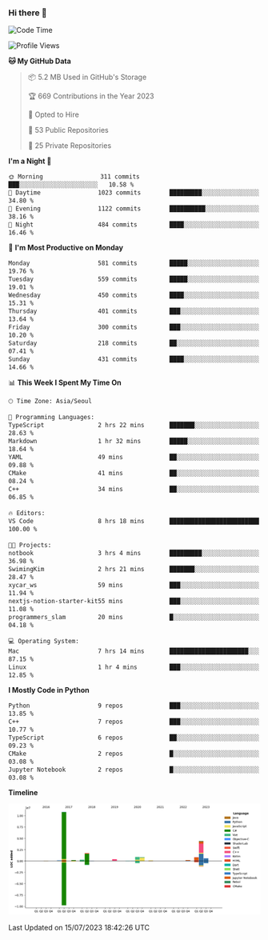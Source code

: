 ### Hi there 👋

<!--START_SECTION:waka-->
![Code Time](http://img.shields.io/badge/Code%20Time-11%20hrs%2039%20mins-blue)

![Profile Views](http://img.shields.io/badge/Profile%20Views-257-blue)

**🐱 My GitHub Data** 

> 📦 5.2 MB Used in GitHub's Storage 
 > 
> 🏆 669 Contributions in the Year 2023
 > 
> 💼 Opted to Hire
 > 
> 📜 53 Public Repositories 
 > 
> 🔑 25 Private Repositories 
 > 
**I'm a Night 🦉** 

```text
🌞 Morning                311 commits         ███░░░░░░░░░░░░░░░░░░░░░░   10.58 % 
🌆 Daytime                1023 commits        █████████░░░░░░░░░░░░░░░░   34.80 % 
🌃 Evening                1122 commits        ██████████░░░░░░░░░░░░░░░   38.16 % 
🌙 Night                  484 commits         ████░░░░░░░░░░░░░░░░░░░░░   16.46 % 
```
📅 **I'm Most Productive on Monday** 

```text
Monday                   581 commits         █████░░░░░░░░░░░░░░░░░░░░   19.76 % 
Tuesday                  559 commits         █████░░░░░░░░░░░░░░░░░░░░   19.01 % 
Wednesday                450 commits         ████░░░░░░░░░░░░░░░░░░░░░   15.31 % 
Thursday                 401 commits         ███░░░░░░░░░░░░░░░░░░░░░░   13.64 % 
Friday                   300 commits         ███░░░░░░░░░░░░░░░░░░░░░░   10.20 % 
Saturday                 218 commits         ██░░░░░░░░░░░░░░░░░░░░░░░   07.41 % 
Sunday                   431 commits         ████░░░░░░░░░░░░░░░░░░░░░   14.66 % 
```


📊 **This Week I Spent My Time On** 

```text
🕑︎ Time Zone: Asia/Seoul

💬 Programming Languages: 
TypeScript               2 hrs 22 mins       ███████░░░░░░░░░░░░░░░░░░   28.63 % 
Markdown                 1 hr 32 mins        █████░░░░░░░░░░░░░░░░░░░░   18.64 % 
YAML                     49 mins             ██░░░░░░░░░░░░░░░░░░░░░░░   09.88 % 
CMake                    41 mins             ██░░░░░░░░░░░░░░░░░░░░░░░   08.24 % 
C++                      34 mins             ██░░░░░░░░░░░░░░░░░░░░░░░   06.85 % 

🔥 Editors: 
VS Code                  8 hrs 18 mins       █████████████████████████   100.00 % 

🐱‍💻 Projects: 
notbook                  3 hrs 4 mins        █████████░░░░░░░░░░░░░░░░   36.98 % 
SwimingKim               2 hrs 21 mins       ███████░░░░░░░░░░░░░░░░░░   28.47 % 
xycar_ws                 59 mins             ███░░░░░░░░░░░░░░░░░░░░░░   11.94 % 
nextjs-notion-starter-kit55 mins             ███░░░░░░░░░░░░░░░░░░░░░░   11.08 % 
programmers_slam         20 mins             █░░░░░░░░░░░░░░░░░░░░░░░░   04.18 % 

💻 Operating System: 
Mac                      7 hrs 14 mins       ██████████████████████░░░   87.15 % 
Linux                    1 hr 4 mins         ███░░░░░░░░░░░░░░░░░░░░░░   12.85 % 
```

**I Mostly Code in Python** 

```text
Python                   9 repos             ███░░░░░░░░░░░░░░░░░░░░░░   13.85 % 
C++                      7 repos             ███░░░░░░░░░░░░░░░░░░░░░░   10.77 % 
TypeScript               6 repos             ██░░░░░░░░░░░░░░░░░░░░░░░   09.23 % 
CMake                    2 repos             █░░░░░░░░░░░░░░░░░░░░░░░░   03.08 % 
Jupyter Notebook         2 repos             █░░░░░░░░░░░░░░░░░░░░░░░░   03.08 % 
```



**Timeline**

![Lines of Code chart](https://raw.githubusercontent.com/SwimingKim/SwimingKim/main/assets/bar_graph.png)


 Last Updated on 15/07/2023 18:42:26 UTC
<!--END_SECTION:waka-->

<!-- ![SwimingKim's GitHub stats](https://github-readme-stats.vercel.app/api?username=swimingkim&show_icons=true&theme=default&count_private=true&rank_icon=github&card_width=495)

![Top Langs](https://github-readme-stats.vercel.app/api/top-langs/?username=swimingkim&layout=compact&langs_count=10&card_width=495)

[![SwimingKim's wakatime stats](https://github-readme-stats.vercel.app/api/wakatime?username=swimingkim)](https://github.com/anuraghazra/github-readme-stats) -->

<!--
**SwimingKim/SwimingKim** is a ✨ _special_ ✨ repository because its `README.md` (this file) appears on your GitHub profile.

Here are some ideas to get you started:

- 🔭 I’m currently working on ...
- 🌱 I’m currently learning ...
- 👯 I’m looking to collaborate on ...
- 🤔 I’m looking for help with ...
- 💬 Ask me about ...
- 📫 How to reach me: ...
- 😄 Pronouns: ...
- ⚡ Fun fact: ...
-->

